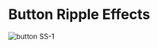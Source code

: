 #  Button Ripple Effects

![button SS-1](https://user-images.githubusercontent.com/92137648/154895721-2e2900bb-5dc7-44c8-b1f9-f1cf9696672d.jpeg)
